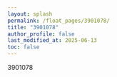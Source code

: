 ```yaml
---
layout: splash
permalink: /float_pages/3901078/
title: "3901078"
author_profile: false
last_modified_at: 2025-06-13
toc: false
---
```

 
3901078
